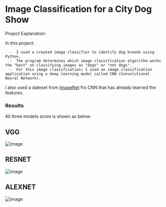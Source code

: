 # Image Classification for a City Dog Show
 
 Project Explanation: 
  
 In this project:
 
      -  I used a created image classifier to identify dog breeds using Python.
      -  The program determines which image classification algorithm works the "best" on classifying images as "dogs" or "not dogs".
      -  For this image classification; I used an image classification application using a deep learning model called CNN (Convolutional Neural Network).
 
 
I also used a dateset from [ImageNet](https://image-net.org/) fro CNN that has already learned the features.

### Results

All three models score is shown as below:

## VGG

![image](https://user-images.githubusercontent.com/102985575/166119842-d945f301-63e1-4516-b4aa-2ed6f6b79fbd.png)

  
## RESNET

![image](https://user-images.githubusercontent.com/102985575/166119917-4b1ac313-24b7-41ce-82e5-db831166b46e.png)

      
## ALEXNET          


![image](https://user-images.githubusercontent.com/102985575/166119962-de63a43f-d8cc-457c-9399-e85394a87a0b.png)


    
